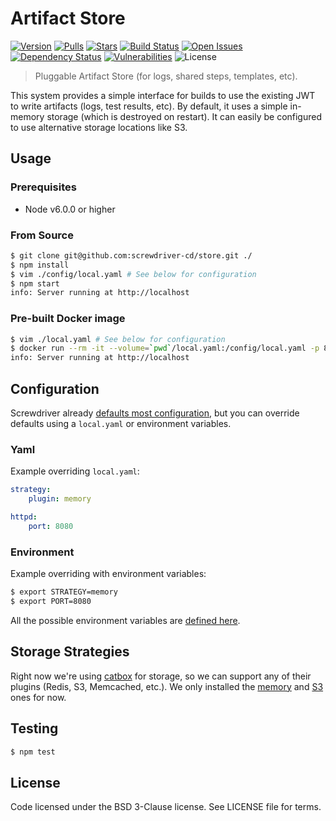 # Artifact Store
[![Version][npm-image]][npm-url] [![Pulls][docker-pulls]][docker-url] [![Stars][docker-stars]][docker-url] [![Build Status][status-image]][status-url] [![Open Issues][issues-image]][issues-url] [![Dependency Status][daviddm-image]][daviddm-url] [![Vulnerabilities][vul-image]][vul-url] ![License][license-image]

> Pluggable Artifact Store (for logs, shared steps, templates, etc).

This system provides a simple interface for builds to use the existing JWT to write artifacts (logs,
test results, etc).  By default, it uses a simple in-memory storage (which is destroyed on restart).
It can easily be configured to use alternative storage locations like S3.

## Usage

### Prerequisites

- Node v6.0.0 or higher

### From Source

```bash
$ git clone git@github.com:screwdriver-cd/store.git ./
$ npm install
$ vim ./config/local.yaml # See below for configuration
$ npm start
info: Server running at http://localhost
```

### Pre-built Docker image

```bash
$ vim ./local.yaml # See below for configuration
$ docker run --rm -it --volume=`pwd`/local.yaml:/config/local.yaml -p 8080 screwdrivercd/store:latest
info: Server running at http://localhost
```

## Configuration

Screwdriver already [defaults most configuration](config/default.yaml), but you can override defaults using a `local.yaml` or environment variables.

### Yaml

Example overriding `local.yaml`:

```yaml
strategy:
    plugin: memory

httpd:
    port: 8080
```

### Environment

Example overriding with environment variables:

```bash
$ export STRATEGY=memory
$ export PORT=8080
```

All the possible environment variables are [defined here](config/custom-environment-variables.yaml).

## Storage Strategies

Right now we're using [catbox](https://github.com/hapijs/catbox) for storage, so we can support any of their plugins (Redis, S3, Memcached, etc.).  We only installed the [memory](https://github.com/hapijs/catbox-memory) and [S3](https://github.com/fhemberger/catbox-s3) ones for now.

## Testing

```bash
$ npm test
```

## License

Code licensed under the BSD 3-Clause license. See LICENSE file for terms.

[npm-image]: https://img.shields.io/npm/v/screwdriver-store.svg
[npm-url]: https://npmjs.org/package/screwdriver-store
[vul-image]: https://snyk.io/test/github/screwdriver-cd/store.git/badge.svg
[vul-url]: https://snyk.io/test/github/screwdriver-cd/store.git
[docker-pulls]: https://img.shields.io/docker/pulls/screwdrivercd/store.svg
[docker-stars]: https://img.shields.io/docker/stars/screwdrivercd/store.svg
[docker-url]: https://hub.docker.com/r/screwdrivercd/store/
[license-image]: https://img.shields.io/npm/l/screwdriver-store.svg
[issues-image]: https://img.shields.io/github/issues/screwdriver-cd/screwdriver.svg
[issues-url]: https://github.com/screwdriver-cd/screwdriver/issues
[status-image]: https://cd.screwdriver.cd/pipelines/24/badge
[status-url]: https://cd.screwdriver.cd/pipelines/24
[daviddm-image]: https://david-dm.org/screwdriver-cd/store.svg?theme=shields.io
[daviddm-url]: https://david-dm.org/screwdriver-cd/store
